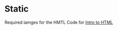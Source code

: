 # Static

Required iamges for the HMTL Code for [Intro to HTML](https://github.com/swayamterode/Codes/tree/main/Web%20Development/HTML/01.%20Intro%20to%20HTML)
